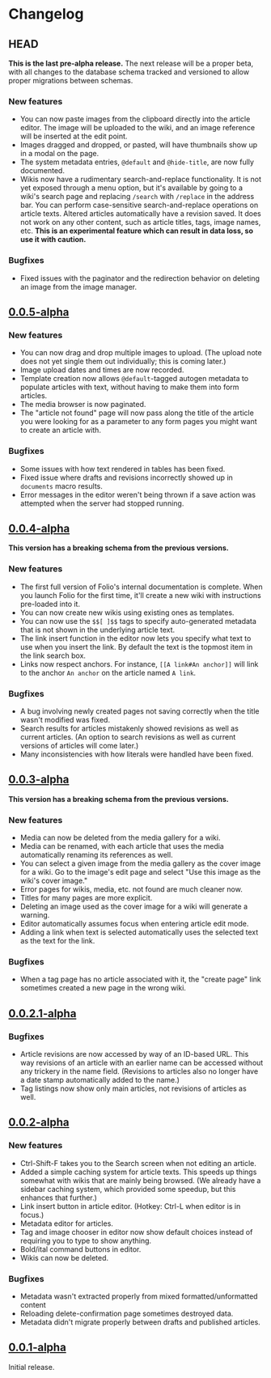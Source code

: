 # Changelog

## HEAD

**This is the last pre-alpha release.** The next release will be a proper beta, with all changes to the database schema tracked and versioned to allow proper migrations between schemas.

### New features

* You can now paste images from the clipboard directly into the article editor. The image will be uploaded to the wiki, and an image reference will be inserted at the edit point.
* Images dragged and dropped, or pasted, will have thumbnails show up in a modal on the page.
* The system metadata entries, `@default` and `@hide-title`, are now fully documented.
* Wikis now have a rudimentary search-and-replace functionality. It is not yet exposed through a menu option, but it's available by going to a wiki's search page and replacing `/search` with `/replace` in the address bar. You can perform case-sensitive search-and-replace operations on article texts. Altered articles automatically have a revision saved. It does not work on any other content, such as article titles, tags, image names, etc. **This is an experimental feature which can result in data loss, so use it with caution.**

### Bugfixes

* Fixed issues with the paginator and the redirection behavior on deleting an image from the image manager.

## [0.0.5-alpha](https://github.com/syegulalp/folio/releases/tag/0.0.5-alpha)

### New features

* You can now drag and drop multiple images to upload. (The upload note does not yet single them out individually; this is coming later.)
* Image upload dates and times are now recorded.
* Template creation now allows `@default`-tagged autogen metadata to populate articles with text, without having to make them into form articles.
* The media browser is now paginated.
* The "article not found" page will now pass along the title of the article you were looking for as a parameter to any form pages you might want to create an article with.

### Bugfixes

* Some issues with how text rendered in tables has been fixed.
* Fixed issue where drafts and revisions incorrectly showed up in `documents` macro results.
* Error messages in the editor weren't being thrown if a save action was attempted when the server had stopped running.

## [0.0.4-alpha](https://github.com/syegulalp/folio/releases/tag/0.0.4-alpha)

**This version has a breaking schema from the previous versions.**

### New features

* The first full version of Folio's internal documentation is complete. When you launch Folio for the first time, it'll create a new wiki with instructions pre-loaded into it.
* You can now create new wikis using existing ones as templates.
* You can now use the `$$[ ]$$` tags to specify auto-generated metadata that is not shown in the underlying article text.
* The link insert function in the editor now lets you specify what text to use when you insert the link. By default the text is the topmost item in the link search box.
* Links now respect anchors. For instance, `[[A link#An anchor]]` will link to the anchor `An anchor` on the article named `A link`.

### Bugfixes

* A bug involving newly created pages not saving correctly when the title wasn't modified was fixed.
* Search results for articles mistakenly showed revisions as well as current articles. (An option to search revisions as well as current versions of articles will come later.)
* Many inconsistencies with how literals were handled have been fixed.

## [0.0.3-alpha](https://github.com/syegulalp/folio/releases/tag/0.0.3-alpha)

**This version has a breaking schema from the previous versions.**

### New features

* Media can now be deleted from the media gallery for a wiki.
* Media can be renamed, with each article that uses the media automatically renaming its references as well.
* You can select a given image from the media gallery as the cover image for a wiki. Go to the image's edit page and select "Use this image as the wiki's cover image."
* Error pages for wikis, media, etc. not found are much cleaner now.
* Titles for many pages are more explicit.
* Deleting an image used as the cover image for a wiki will generate a warning.
* Editor automatically assumes focus when entering article edit mode.
* Adding a link when text is selected automatically uses the selected text as the text for the link.

### Bugfixes

* When a tag page has no article associated with it, the "create page" link sometimes created a new page in the wrong wiki.

## [0.0.2.1-alpha](https://github.com/syegulalp/folio/releases/tag/0.0.2.1-alpha)

### Bugfixes

* Article revisions are now accessed by way of an ID-based URL. This way revisions of an article with an earlier name can be accessed without any trickery in the name field. (Revisions to articles also no longer have a date stamp automatically added to the name.)
* Tag listings now show only main articles, not revisions of articles as well.

## [0.0.2-alpha](https://github.com/syegulalp/folio/releases/tag/0.0.2-alpha)

### New features

* Ctrl-Shift-F takes you to the Search screen when not editing an article.
* Added a simple caching system for article texts. This speeds up things somewhat with wikis that are mainly being browsed. (We already have a sidebar caching system, which provided some speedup, but this enhances that further.)
* Link insert button in article editor. (Hotkey: Ctrl-L when editor is in focus.)
* Metadata editor for articles.
* Tag and image chooser in editor now show default choices instead of requiring you to type to show anything.
* Bold/ital command buttons in editor.
* Wikis can now be deleted.

### Bugfixes

* Metadata wasn't extracted properly from mixed formatted/unformatted content
* Reloading delete-confirmation page sometimes destroyed data.
* Metadata didn't migrate properly between drafts and published articles.

## [0.0.1-alpha](https://github.com/syegulalp/folio/releases/tag/0.0.1-alpha)

Initial release.